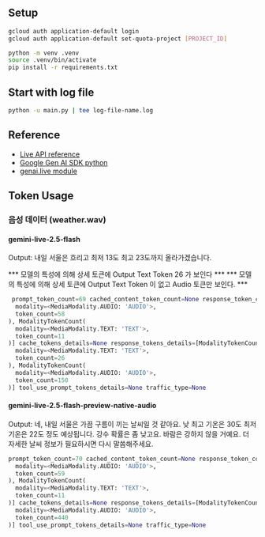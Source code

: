 
## Setup
```bash
gcloud auth application-default login
gcloud auth application-default set-quota-project [PROJECT_ID]

python -m venv .venv
source .venv/bin/activate
pip install -r requirements.txt
```

## Start with log file
```bash
python -u main.py | tee log-file-name.log
```

## Reference
 - [Live API reference](https://cloud.google.com/vertex-ai/generative-ai/docs/model-reference/multimodal-live)
 - [Google Gen AI SDK python](https://cloud.google.com/vertex-ai/generative-ai/docs/sdks/overview)
 - [genai.live module](https://googleapis.github.io/python-genai/genai.html#module-genai.live)



## Token Usage 

### 음성 데이터 (weather.wav)

#### gemini-live-2.5-flash 

Output: 내일 서울은 흐리고 최저 13도 최고 23도까지 올라가겠습니다.

*** 모델의 특성에 의해 상세 토큰에 Output Text Token 26 가 보인다 ***
*** 모델의 특성에 의해 상세 토큰에 Output Text Token 이 없고 Audio 토큰만 보인다. ***

```python
 prompt_token_count=69 cached_content_token_count=None response_token_count=176 tool_use_prompt_token_count=None thoughts_token_count=None total_token_count=245 prompt_tokens_details=[ModalityTokenCount(
  modality=<MediaModality.AUDIO: 'AUDIO'>,
  token_count=58
), ModalityTokenCount(
  modality=<MediaModality.TEXT: 'TEXT'>,
  token_count=11
)] cache_tokens_details=None response_tokens_details=[ModalityTokenCount(
  modality=<MediaModality.TEXT: 'TEXT'>,
  token_count=26
), ModalityTokenCount(
  modality=<MediaModality.AUDIO: 'AUDIO'>,
  token_count=150
)] tool_use_prompt_tokens_details=None traffic_type=None
```

#### gemini-live-2.5-flash-preview-native-audio

Output: 네, 내일 서울은 가끔 구름이 끼는 날씨일 것 같아요. 낮 최고 기온은 30도 최저 기온은 22도 정도 예상됩니다. 강수 확률은 좀 낮고요. 바람은 강하지 않을 거예요. 더 자세한 날씨 정보가 필요하시면 다시 말씀해주세요.

```python
prompt_token_count=70 cached_content_token_count=None response_token_count=440 tool_use_prompt_token_count=None thoughts_token_count=None total_token_count=510 prompt_tokens_details=[ModalityTokenCount(
  modality=<MediaModality.AUDIO: 'AUDIO'>,
  token_count=59
), ModalityTokenCount(
  modality=<MediaModality.TEXT: 'TEXT'>,
  token_count=11
)] cache_tokens_details=None response_tokens_details=[ModalityTokenCount(
  modality=<MediaModality.AUDIO: 'AUDIO'>,
  token_count=440
)] tool_use_prompt_tokens_details=None traffic_type=None
```

